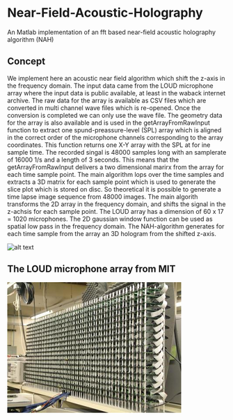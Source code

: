 # Near-Field-Acoustic-Holography
An Matlab implementation of an fft based near-field acoustic holography algorithm (NAH)

## Concept

We implement here an acoustic near field algorithm which shift the z-axis in the frequency domain. The input data came from the LOUD microphone array where the input data is public available, at least in the waback internet archive. The raw data for the array is  available as CSV files which are converted in multi channel wave files which is re-opened. Once the conversion is completed we can only use the wave file. The geometry data for the array is also available and is used in the getArrayFromRawInput function to extract one spund-preassure-level (SPL) array which is aligned in the correct order of the microphone channels corresponding to the array coordinates. This function returns one X-Y array with the SPL at for ine sample time. The recorded singal is 48000 samples long with an samplerate of 16000 1/s and a length of 3 seconds. This means that the getArrayFromRawInput delivers a two dimensional marirx from the array for each time sample point. The main algorithm lops over the time samples and extracts a 3D matrix for each sample point which is used to generate the slice plot which is stored on disc. So theoretical it is possible to generate a time lapse image sequence from 48000 images. The main algorith transforms the 2D array in the frequency domain, and shifts the signal in the z-achsis for each sample point. The LOUD array has a dimension of 60 x 17 = 1020 microphones. The 2D gaussian window function can be used as spatial low pass in the frequency domain. The NAH-algorithm generates for each time sample from the array an 3D hologram from the shifted z-axis.

![alt text](ani.gif)

## The LOUD microphone array from MIT

![alt text](array.jpg)
